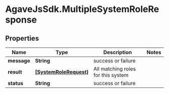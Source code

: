 # AgaveJsSdk.MultipleSystemRoleResponse

## Properties
Name | Type | Description | Notes
------------ | ------------- | ------------- | -------------
**message** | **String** | success or failure | 
**result** | [**[SystemRoleRequest]**](SystemRoleRequest.md) | All matching roles for this system | 
**status** | **String** | success or failure | 


